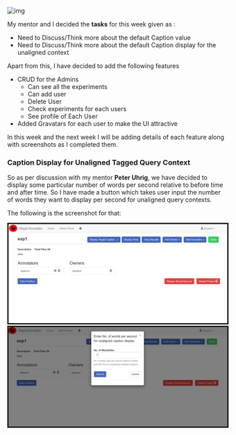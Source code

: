 ![img](https://www.goodcore.co.uk/blog/wp-content/uploads/2019/08/coding-vs-programming-2-1024x439.jpg)

My mentor and I decided the **tasks** for this week given as :
* Need to Discuss/Think more about the default Caption value
* Need to Discuss/Think more about the default Caption display for the unaligned context

Apart from this, I have decided to add the following features
* CRUD for the Admins
    * Can see all the experiments
    * Can add user 
    * Delete User
    * Check experiments for each users
    * See profile of Each User
* Added Gravatars for each user to make the UI attractive

In this week and the next week I will be adding details of each feature along with screenshots as I completed them.

### Caption Display for Unaligned Tagged Query Context

So as per discussion with my mentor **Peter Uhrig**, we have decided to display some particular number of words per second relative to before time and after time. So I have made a button which takes user input the number of words they want to display per second for unaligned query contexts.

The following is the screenshot for that:



<img src="https://github.com/gulshan-mittal/GSoC20-Blog/blob/master/assets/images/un_1.png?raw=true" alt="img" style="zoom:87%; border: solid" />



<img src="https://github.com/gulshan-mittal/GSoC20-Blog/blob/master/assets/images/un_2.png?raw=true" alt="img" style="zoom:87%; border: solid" />